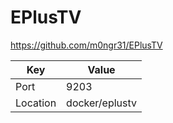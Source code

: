 # EPlusTV

https://github.com/m0ngr31/EPlusTV

| Key       | Value           |
|-----------|-----------------|
| Port      | 9203            |
| Location  | docker/eplustv  |
